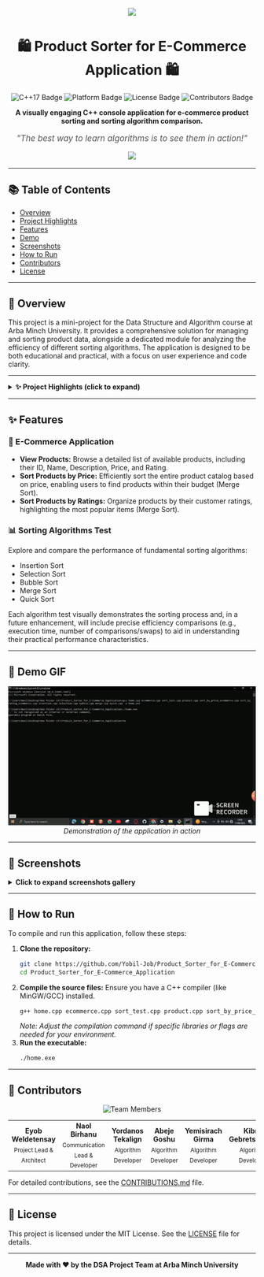 <p align="center">
  <img src="https://capsule-render.vercel.app/api?type=wave&color=auto&height=180&section=header&text=Great%20Shop%20DSA%20Project&fontSize=45&animation=twinkling"/>
</p>

<h1 align="center">🛍️ Product Sorter for E-Commerce Application 🛍️</h1>

<p align="center">
  <img src="https://img.shields.io/badge/C%2B%2B-17-blue.svg" alt="C++17 Badge"/>
  <img src="https://img.shields.io/badge/Platform-Windows%20%7C%20Linux-lightgrey" alt="Platform Badge"/>
  <img src="https://img.shields.io/badge/License-MIT-green.svg" alt="License Badge"/>
  <img src="https://img.shields.io/badge/Contributors-6-brightgreen" alt="Contributors Badge"/>
</p>

<p align="center">
  <b>A visually engaging C++ console application for e-commerce product sorting and sorting algorithm comparison.</b>
</p>

<p align="center" style="font-size:1.2em; color:#555;">
  <i>"The best way to learn algorithms is to see them in action!"</i>
</p>

<p align="center">
  <img src="https://readme-typing-svg.demolab.com?font=Fira+Code&duration=3000&pause=1000&color=1A8FFF&center=true&vCenter=true&width=435&lines=Sort+Smarter%2C+Shop+Better!;Compare+Algorithms+Interactively;Built+for+DSA+Excellence"/>
</p>

<hr/>

## 📚 Table of Contents
- [Overview](#-overview)
- [Project Highlights](#-project-highlights)
- [Features](#-features)
- [Demo](#-demo-gif)
- [Screenshots](#-screenshots)
- [How to Run](#-how-to-run)
- [Contributors](#-contributors)
- [License](#-license)

<hr/>

## 🌟 Overview
This project is a mini-project for the Data Structure and Algorithm course at Arba Minch University. It provides a comprehensive solution for managing and sorting product data, alongside a dedicated module for analyzing the efficiency of different sorting algorithms. The application is designed to be both educational and practical, with a focus on user experience and code clarity.

<hr/>

<details>
<summary><b>✨ Project Highlights (click to expand)</b></summary>

- 🚀 **Interactive Console UI**: ASCII art, menus, and clear navigation.
- 🛒 **E-Commerce Simulation**: Realistic product catalog, sorting, and browsing.
- 🧠 **Algorithm Playground**: Instantly test and compare Insertion, Selection, Bubble, Merge, and Quick Sort.
- ⏱️ **Performance Focus**: Designed for future enhancements with timing and comparison features.
- 👨‍💻 **Team Collaboration**: Built by six contributors, with clear roles and GitHub workflow.
- 🎓 **Educational Value**: Perfect for learning, teaching, and demonstrating DSA concepts.

</details>

<hr/>

## ✨ Features

### 🛒 E-Commerce Application
- **View Products:** Browse a detailed list of available products, including their ID, Name, Description, Price, and Rating.
- **Sort Products by Price:** Efficiently sort the entire product catalog based on price, enabling users to find products within their budget (Merge Sort).
- **Sort Products by Ratings:** Organize products by their customer ratings, highlighting the most popular items (Merge Sort).

### 📊 Sorting Algorithms Test
Explore and compare the performance of fundamental sorting algorithms:
- Insertion Sort
- Selection Sort
- Bubble Sort
- Merge Sort
- Quick Sort

Each algorithm test visually demonstrates the sorting process and, in a future enhancement, will include precise efficiency comparisons (e.g., execution time, number of comparisons/swaps) to aid in understanding their practical performance characteristics.

<hr/>

## 🎥 Demo GIF
<p align="center">
  <img src="screenshots/dsaa-ezgif.com-optimize.gif" alt="Demo GIF" width="850"/>
  <br>
  <em>Demonstration of the application in action</em>
</p>

<hr/>

## 📸 Screenshots
<details>
<summary><b>Click to expand screenshots gallery</b></summary>

<p align="center">
  <img src="screenshots/ds1.png" alt="Screenshot 1: Main Menu" width="400"/>
  <br>
  <em>Main Menu - ds1.png</em>
</p>
<p align="center">
  <img src="screenshots/ds2.png" alt="Screenshot 2: E-Commerce App Menu" width="400"/>
  <br>
  <em>E-Commerce App Menu - ds2.png</em>
</p>
<p align="center">
  <img src="screenshots/ds3.png" alt="Screenshot 3: Product List" width="400"/>
  <br>
  <em>Product List - ds3.png</em>
</p>
<p align="center">
  <img src="screenshots/ds4.png" alt="Screenshot 4: Products Sorted by Price" width="400"/>
  <br>
  <em>Products Sorted by Price - ds4.png</em>
</p>
<p align="center">
  <img src="screenshots/ds5.png" alt="Screenshot 5: Sorting Algorithms Test Menu" width="400"/>
  <br>
  <em>Sorting Algorithms Test Menu - ds5.png</em>
</p>
<p align="center">
  <img src="screenshots/ds6.png" alt="Screenshot 6: Quick Sort By Price" width="400"/>
  <br>
  <em>Quick Sort By Price - ds6.png</em>
</p>

</details>

<hr/>

## 🚀 How to Run
To compile and run this application, follow these steps:

1. **Clone the repository:**
    ```bash
    git clone https://github.com/Yobil-Job/Product_Sorter_for_E-Commerce_Application.git
    cd Product_Sorter_for_E-Commerce_Application
    ```
2. **Compile the source files:**
    Ensure you have a C++ compiler (like MinGW/GCC) installed.
    ```bash
    g++ home.cpp ecommerce.cpp sort_test.cpp product.cpp sort_by_price_ecommerce.cpp sort_by_rating_ecommerce.cpp insertion.cpp selection.cpp bubble.cpp merge.cpp quick.cpp -o home.exe
    ```
    *Note: Adjust the compilation command if specific libraries or flags are needed for your environment.*
3. **Run the executable:**
    ```bash
    ./home.exe
    ```

<hr/>

## 👥 Contributors

<p align="center">
  <img src="https://img.shields.io/badge/Team%20Members-6-blue" alt="Team Members"/>
</p>

<table align="center">
  <tr>
    <td align="center"><b>Eyob Weldetensay</b><br><sub>Project Lead & Architect</sub></td>
    <td align="center"><b>Naol Birhanu</b><br><sub>Communication Lead & Developer</sub></td>
    <td align="center"><b>Yordanos Tekalign</b><br><sub>Algorithm Developer</sub></td>
    <td align="center"><b>Abeje Goshu</b><br><sub>Algorithm Developer</sub></td>
    <td align="center"><b>Yemisirach Girma</b><br><sub>Algorithm Developer</sub></td>
    <td align="center"><b>Kibra Gebretsadkan</b><br><sub>Algorithm Developer</sub></td>
  </tr>
</table>

For detailed contributions, see the [CONTRIBUTIONS.md](CONTRIBUTIONS.md) file.

<hr/>

## 📄 License

This project is licensed under the MIT License. See the [LICENSE](LICENSE) file for details.

<hr/>

<p align="center">
  <b>Made with ❤️ by the DSA Project Team at Arba Minch University</b>
</p> 
